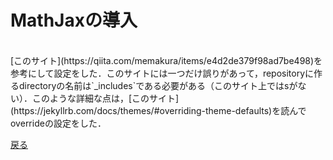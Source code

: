 # MathJaxの導入
<br>
[このサイト](https://qiita.com/memakura/items/e4d2de379f98ad7be498)を参考にして設定をした．このサイトには一つだけ誤りがあって，repositoryに作るdirectoryの名前は`_includes`である必要がある（このサイト上ではsがない）．このような詳細な点は，[このサイト](https://jekyllrb.com/docs/themes/#overriding-theme-defaults)を読んでoverrideの設定をした．

[戻る](home)